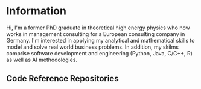 # Information
Hi, I'm a former PhD graduate in theoretical high energy physics who now works in management consulting for a European consulting company in Germany.
I'm interested in applying my analytical and mathematical skills to model and solve real world business problems. In addition, my skilms comprise software development and engineering (Python, Java, C/C++, R) as well as AI methodologies. 
## Code Reference Repositories

